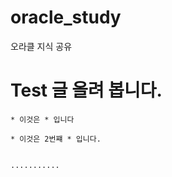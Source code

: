 # oracle_study

 오라클 지식 공유
# Test 글 올려 봅니다.

    * 이것은 * 입니다

    * 이것은 2번쨰 * 입니다.

    
    ...........